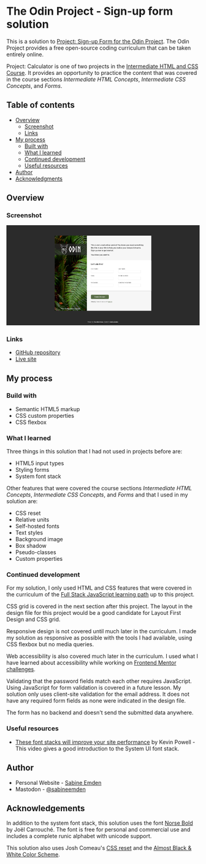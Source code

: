 # The Odin Project - Sign-up form solution

This is a solution to [Project: Sign-up Form for the Odin Project](https://www.theodinproject.com/lessons/node-path-intermediate-html-and-css-sign-up-form). The Odin Project provides a free open-source coding curriculum that can be taken entirely online.

Project: Calculator is one of two projects in the [Intermediate HTML and CSS Course](https://www.theodinproject.com/paths/full-stack-javascript/courses/intermediate-html-and-css). It provides an opportunity to practice the content that was covered in the course sections _Intermediate HTML Concepts_, _Intermediate CSS Concepts_, and _Forms_.

## Table of contents

- [Overview](#overview)
  - [Screenshot](#screenshot)
  - [Links](#links)
- [My process](#my-process)
  - [Built with](#built-with)
  - [What I learned](#what-i-learned)
  - [Continued development](#continued-development)
  - [Useful resources](#useful-resources)
- [Author](#author)
- [Acknowledgments](#acknowledgments)

## Overview

### Screenshot

![screenshot for Project: Sign-up Form](./screenshot.png)

### Links

- [GitHub repository](https://github.com/SabineEmden/odin-sign-up-form)
- [Live site](https://sabineemden.github.io/odin-sign-up-form/)

## My process

### Build with

- Semantic HTML5 markup
- CSS custom properties
- CSS flexbox

### What I learned

Three things in this solution that I had not used in projects before are:

- HTML5 input types
- Styling forms
- System font stack

Other features that were covered the course sections _Intermediate HTML Concepts_, _Intermediate CSS Concepts_, and _Forms_ and that I used in my solution are:

- CSS reset
- Relative units
- Self-hosted fonts
- Text styles
- Background image
- Box shadow
- Pseudo-classes
- Custom properties

### Continued development

For my solution, I only used HTML and CSS features that were covered in the curriculum of the [Full Stack JavaScript learning path](https://www.theodinproject.com/paths/full-stack-javascript) up to this project.

CSS grid is covered in the next section after this project. The layout in the design file for this project would be a good candidate for Layout First Design and CSS grid.

Responsive design is not covered until much later in the curriculum. I made my solution as responsive as possible with the tools I had available, using CSS flexbox but no media queries.

Web accessibility is also covered much later in the curriculum. I used what I have learned about accessibility while working on [Frontend Mentor challenges](https://www.frontendmentor.io/).

Validating that the password fields match each other requires JavaScript. Using JavaScript for form validation is covered in a future lesson. My solution only uses client-site validation for the email address. It does not have any required form fields as none were indicated in the design file.

The form has no backend and doesn't send the submitted data anywhere.

### Useful resources

- [These font stacks will improve your site performance](https://www.youtube.com/watch?v=VOd6jfAImV4) by Kevin Powell - This video gives a good introduction to the System UI font stack.

## Author

- Personal Website - [Sabine Emden](https://www.sabineemden.com/)
- Mastodon - [@sabineemden](https://social.tchncs.de/@sabineemden)

## Acknowledgements

In addition to the system font stack, this solution uses the font [Norse Bold](https://www.joelcarrouche.com/fonts/norse) by Joël Carrouché. The font is free for personal and commercial use and includes a complete runic alphabet with unicode support.

This solution also uses Josh Comeau's [CSS reset](https://www.joshwcomeau.com/css/custom-css-reset/) and the [Almost Black & White Color Scheme](https://www.schemecolor.com/almost-black-white.php).
